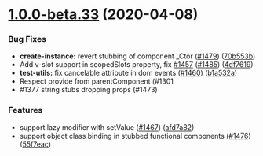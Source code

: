 # [1.0.0-beta.33](https://github.com/vuejs/vue-test-utils/compare/v1.0.0-beta.32...v1.0.0-beta.33) (2020-04-08)

### Bug Fixes

- **create-instance:** revert stubbing of component \_Ctor ([#1479](https://github.com/vuejs/vue-test-utils/issues/1479)) ([70b553b](https://github.com/vuejs/vue-test-utils/commit/70b553bd18158d82de5f26ff14c1f062be371245))
- Add v-slot support in scopedSlots property, fix [#1457](https://github.com/vuejs/vue-test-utils/issues/1457) ([#1485](https://github.com/vuejs/vue-test-utils/issues/1485)) ([4df7619](https://github.com/vuejs/vue-test-utils/commit/4df7619c9388528718f0a39704fd22bd6dd669af))
- **test-utils:** fix cancelable attribute in dom events ([#1460](https://github.com/vuejs/vue-test-utils/issues/1460)) ([b1a532a](https://github.com/vuejs/vue-test-utils/commit/b1a532aa72c71d2f4282f4bc31373cb143e82833))
- Respect provide from parentComponent (#1301
- #1377 string stubs dropping props (#1473)

### Features

- support lazy modifier with setValue ([#1467](https://github.com/vuejs/vue-test-utils/issues/1467)) ([afd7a82](https://github.com/vuejs/vue-test-utils/commit/afd7a82426c2e72fca61bf00881574d81dffbf68))
- support object class binding in stubbed functional components ([#1476](https://github.com/vuejs/vue-test-utils/issues/1476)) ([55f7eac](https://github.com/vuejs/vue-test-utils/commit/55f7eac5cd305b60c0b9f8340cc6d9e3f470a665))
